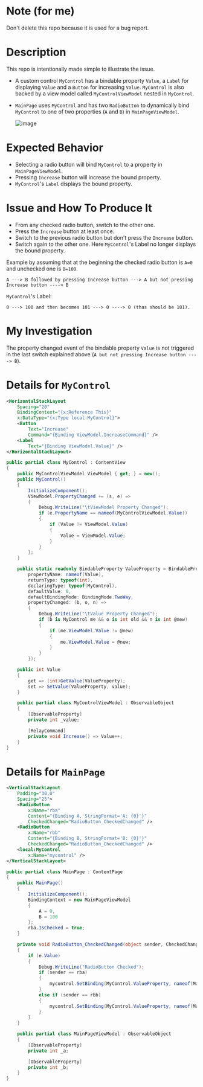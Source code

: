 # Note (for me)
Don't delete this repo because it is used for a bug report.

# Description
This repo is intentionally made simple to illustrate the issue.
- A custom control `MyControl` has a bindable property `Value`, a `Label` for displaying `Value` and a `Button` for increasing `Value`.
  `MyControl` is also backed by a view model called `MyControlViewModel` nested in `MyControl`.
- `MainPage` uses `MyControl` and has two `RadioButton` to dynamically bind `MyControl` to one of two properties (`A` and `B`) in `MainPageViewModel`.

  ![image](https://github.com/user-attachments/assets/4d862425-6ef0-4481-b5bb-59fbe9dbb89b)
# Expected Behavior
- Selecting a radio button will bind `MyControl` to a property in `MainPageViewModel`.
- Pressing `Increase` button will increase the bound property.
- `MyControl`'s `Label` displays the bound property.
# Issue and How To Produce It
- From any checked radio button, switch to the other one.
- Press the `Increase` button at least once.
- Switch to the previous radio button but don't press the `Increase` button.
- Switch again to the other one. Here `MyControl`'s Label no longer displays the bound property.

Example by assuming that at the beginning the checked radio button is `A=0` and unchecked one is `B=100`.
```
A ---> B followed by pressing Increase button ---> A but not pressing Increase button ----> B
```
`MyControl`'s Label:
```
0 ---> 100 and then becomes 101 ---> 0 ----> 0 (thas should be 101).
```
# My Investigation
The property changed event of the bindable property `Value` is not triggered
in the last switch explained above (`A but not pressing Increase button ----> B`).
# Details for `MyControl`
```xml
<HorizontalStackLayout
    Spacing="20"
    BindingContext="{x:Reference This}"
    x:DataType="{x:Type local:MyControl}">
    <Button
        Text="Increase"
        Command="{Binding ViewModel.IncreaseCommand}" />
    <Label
        Text="{Binding ViewModel.Value}" />
</HorizontalStackLayout>
```
```cs
public partial class MyControl : ContentView
{
    public MyControlViewModel ViewModel { get; } = new();
    public MyControl()
    {
        InitializeComponent();
        ViewModel.PropertyChanged += (s, e) =>
        {
            Debug.WriteLine("\tViewModel Property Changed");
            if (e.PropertyName == nameof(MyControlViewModel.Value))
            {
                if (Value != ViewModel.Value)
                {
                    Value = ViewModel.Value;
                }
            }
        };
    }

    public static readonly BindableProperty ValueProperty = BindableProperty.Create(
        propertyName: nameof(Value),
        returnType: typeof(int),
        declaringType: typeof(MyControl),
        defaultValue: 0,
        defaultBindingMode: BindingMode.TwoWay,
        propertyChanged: (b, o, n) =>
        {
            Debug.WriteLine("\tValue Property Changed");
            if (b is MyControl me && o is int old && n is int @new)
            {
                if (me.ViewModel.Value != @new)
                {
                    me.ViewModel.Value = @new;
                }
            }
        });

    public int Value
    {
        get => (int)GetValue(ValueProperty);
        set => SetValue(ValueProperty, value);
    }

    public partial class MyControlViewModel : ObservableObject
    {
        [ObservableProperty]
        private int _value;

        [RelayCommand]
        private void Increase() => Value++;
    }
}
```
# Details for `MainPage`
```xml
<VerticalStackLayout
    Padding="30,0"
    Spacing="25">
    <RadioButton
        x:Name="rba"
        Content="{Binding A, StringFormat='A: {0}'}"
        CheckedChanged="RadioButton_CheckedChanged" />
    <RadioButton
        x:Name="rbb"
        Content="{Binding B, StringFormat='B: {0}'}"
        CheckedChanged="RadioButton_CheckedChanged" />
    <local:MyControl
        x:Name="mycontrol" />
</VerticalStackLayout>
```
```cs
public partial class MainPage : ContentPage
{
    public MainPage()
    {
        InitializeComponent();
        BindingContext = new MainPageViewModel
        {
            A = 0,
            B = 100
        };
        rba.IsChecked = true;
    }

    private void RadioButton_CheckedChanged(object sender, CheckedChangedEventArgs e)
    {
        if (e.Value)
        {
            Debug.WriteLine("RadioButton Checked");
            if (sender == rba)
            {
                mycontrol.SetBinding(MyControl.ValueProperty, nameof(MainPageViewModel.A));
            }
            else if (sender == rbb)
            {
                mycontrol.SetBinding(MyControl.ValueProperty, nameof(MainPageViewModel.B));
            }
        }
    }

    public partial class MainPageViewModel : ObservableObject
    {
        [ObservableProperty]
        private int _a;

        [ObservableProperty]
        private int _b;
    }
}
```
